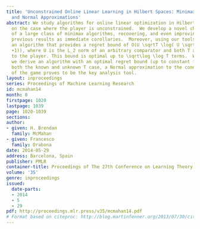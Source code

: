 ```yaml
---
title: 'Unconstrained Online Linear Learning in Hilbert Spaces: Minimax Algorithms
  and Normal Approximations'
abstract: We study algorithms for online linear optimization in Hilbert spaces, focusing
  on the case where the player is unconstrained.  We develop a novel characterization
  of a large class of minimax algorithms, recovering, and even improving, several
  previous results as immediate corollaries.  Moreover, using our tools, we develop
  an algorithm that provides a regret bound of O(U \sqrtT \log( U \sqrtT \log^2 T
  +1)), where U is the L_2 norm of an arbitrary comparator and both T and U are unknown
  to the player. This bound is optimal up to \sqrt\log \log T terms.  When T is known,
  we derive an algorithm with an optimal regret bound (up to constant factors).  For
  both the known and unknown T case, a Normal approximation to the conditional value
  of the game proves to be the key analysis tool.
layout: inproceedings
series: Proceedings of Machine Learning Research
id: mcmahan14
month: 0
firstpage: 1020
lastpage: 1039
page: 1020-1039
sections: 
author:
- given: H. Brendan
  family: McMahan
- given: Francesco
  family: Orabona
date: 2014-05-29
address: Barcelona, Spain
publisher: PMLR
container-title: Proceedings of The 27th Conference on Learning Theory
volume: '35'
genre: inproceedings
issued:
  date-parts:
  - 2014
  - 5
  - 29
pdf: http://proceedings.mlr.press/v35/mcmahan14.pdf
# Format based on citeproc: http://blog.martinfenner.org/2013/07/30/citeproc-yaml-for-bibliographies/
---
```

